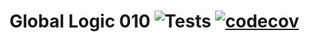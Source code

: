 # Global Logic 010 ![Tests](https://github.com/alexbigkid/gl_010_yaml_groovy/actions/workflows/gl_011_python.yml/badge.svg) [![codecov](https://codecov.io/gh/alexbigkid/gl_010_yaml_groovy/branch/main/graph/badge.svg)](https://codecov.io/gh/alexbigkid/gl_010_yaml_groovy)
